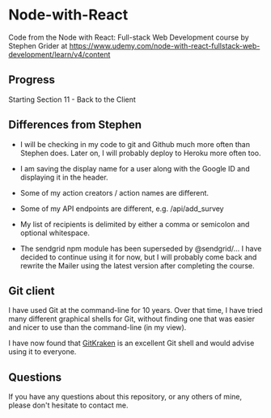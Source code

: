 # Node-with-React
Code from the Node with React: Full-stack Web Development course by Stephen Grider at https://www.udemy.com/node-with-react-fullstack-web-development/learn/v4/content

## Progress

Starting Section 11 - Back to the Client

## Differences from Stephen

* I will be checking in my code to git and Github much more often than 
Stephen does. Later on, I will probably deploy to Heroku more often too.

* I am saving the display name for a user along with the Google ID and 
displaying it in the header.

* Some of my action creators / action names are different.

* Some of my API endpoints are different, e.g. /api/add_survey

* My list of recipients is delimited by either a comma or semicolon and optional
whitespace.

* The sendgrid npm module has been superseded by @sendgrid/... I have decided to 
continue using it for now, but I will probably come back and rewrite the Mailer 
using the latest version after completing the course.

## Git client

I have used Git at the command-line for 10 years.
Over that time, I have tried many different graphical shells for Git,
without finding one that was easier and nicer to use than the command-line
(in my view).

I have now found that [GitKraken](https://www.gitkraken.com) is an excellent
Git shell and would advise using it to everyone.

## Questions

If you have any questions about this repository, or any others of mine, please
don't hesitate to contact me.
